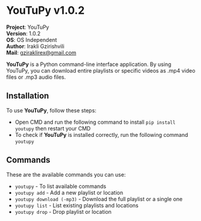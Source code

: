 # YouTuPy v1.0.2

**Project**: YouTuPy
<br>**Version**: 1.0.2
<br>**OS**: OS Independent
<br>**Author**: Irakli Gzirishvili
<br>**Mail**: gziraklirex@gmail.com

**YouTuPy** is a Python command-line interface application. By using YouTuPy, you can download entire playlists or specific videos as .mp4 video files or .mp3 audio files.

## Installation

To use **YouTuPy**, follow these steps:

- Open CMD and run the following command to install `pip install youtupy` then restart your CMD
- To check if **YouTuPy** is installed correctly, run the following command `youtupy`

## Commands

These are the available commands you can use:

- `youtupy` - To list available commands
- `youtupy add` - Add a new playlist or location
- `youtupy download (-mp3)` - Download the full playlist or a single one
- `youtupy list` - List existing playlists and locations
- `youtupy drop` - Drop playlist or location